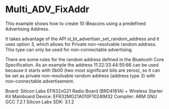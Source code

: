 # Multi_ADV_FixAddr

This example shows how to create 10 iBeacons using a predefined Advertising Address. 

It takes advantage of the API sl_bt_advertiser_set_random_address and it uses option 3, which allows for Private non-resolvable random address. This type can only be used for non-connectable advertising.

There are some rules for the random address defined in the Bluetooth Core Specification. As an example the address 11:22:33:44:55:66 can be used because it starts with 0b00 (two most significant bits are zeros), so it can be set as private non-resolvable random address (address type 3) with non-connectable advertisement.


Board: Silicon Labs EFR32xG21 Radio Board (BRD4181A) + Wireless Starter Kit Mainboard Device: EFR32MG21A010F1024IM32 
Compiler: ARM GNU GCC 7.2.1
Silicon Labs SDK: 3.1.2
